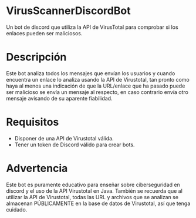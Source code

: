 # VirusScannerDiscordBot
Un bot de discord que utiliza la API de VirusTotal para comprobar si los enlaces pueden ser maliciosos.

# Descripción
Este bot analiza todos los mensajes que envían los usuarios y cuando encuentra un enlace lo analiza usando
la API de Virustotal, tan pronto como haya al menos una indicación de que la URL/enlace que ha pasado puede ser malicioso
se envía un mensaje al respecto, en caso contrario envía otro mensaje avisando de su aparente fiabilidad.

# Requisitos
- Disponer de una API de Virustotal válida.
- Tener un token de Discord válido para crear bots.

# Advertencia
Este bot es puramente educativo para enseñar sobre ciberseguridad en discord y el uso de la API Virustotal en Java.
También se recuerda que al utilizar la API de Virustotal, todas las URL y archivos que se analizan se almacenan PÚBLICAMENTE en la base de datos de Virustotal, así que tenga cuidado.
